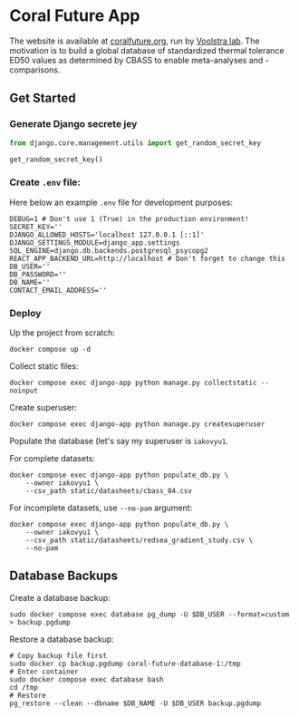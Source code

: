 # Coral Future App

The website is available at [coralfuture.org](https://coralfuture.org/), run by [Voolstra lab](https://biologie.uni-konstanz.de/voolstra). The motivation is to build a global database of standardized thermal tolerance ED50 values as determined by CBASS to enable meta-analyses and -comparisons. 

## Get Started

### Generate Django secrete jey

```python
from django.core.management.utils import get_random_secret_key

get_random_secret_key()
```

### Create `.env` file:

Here below an example `.env` file for development purposes:

```commandline
DEBUG=1 # Don't use 1 (True) in the production environment!
SECRET_KEY=''
DJANGO_ALLOWED_HOSTS='localhost 127.0.0.1 [::1]'
DJANGO_SETTINGS_MODULE=django_app.settings
SQL_ENGINE=django.db.backends.postgresql_psycopg2
REACT_APP_BACKEND_URL=http://localhost # Don't forget to change this
DB_USER=''
DB_PASSWORD=''
DB_NAME=''
CONTACT_EMAIL_ADDRESS=''
```

### Deploy

Up the project from scratch:

```commandline
docker compose up -d

```

Collect static files:

```commandline
docker compose exec django-app python manage.py collectstatic --noinput
```

Create superuser:

```commandline
docker compose exec django-app python manage.py createsuperuser
```

Populate the database (let's say my superuser is `iakovyu1`.

For complete datasets:

```commandline
docker compose exec django-app python populate_db.py \
    --owner iakovyu1 \
    --csv_path static/datasheets/cbass_84.csv
```

For incomplete datasets, use `--no-pam` argument:

```commandline
docker compose exec django-app python populate_db.py \
    --owner iakovyu1 \
    --csv_path static/datasheets/redsea_gradient_study.csv \
    --no-pam
```

## Database Backups

Create a database backup:

```commandline
sudo docker compose exec database pg_dump -U $DB_USER --format=custom > backup.pgdump
```

Restore a database backup:

```commandline
# Copy backup file first
sudo docker cp backup.pgdump coral-future-database-1:/tmp
# Enter container
sudo docker compose exec database bash
cd /tmp
# Restore
pg_restore --clean --dbname $DB_NAME -U $DB_USER backup.pgdump
```
